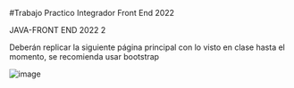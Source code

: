 #Trabajo Practico Integrador Front End 2022

JAVA-FRONT END 2022 2

Deberán replicar la siguiente página principal con lo visto en clase hasta el momento, se recomienda usar bootstrap

![image](https://user-images.githubusercontent.com/13838601/192072019-a80d14a0-489a-4351-89ce-63da3a795c9e.png)
